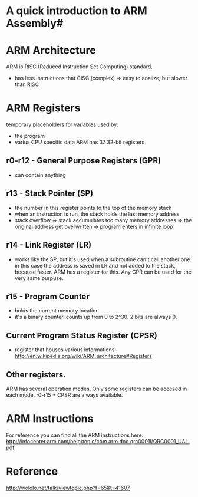 # A quick introduction to ARM Assembly#

# ARM Architecture #
ARM is RISC (Reduced Instruction Set Computing) standard.
  - has less instructions that CISC (complex) => easy to analize, but slower than RISC

# ARM Registers #
temporary placeholders for variables used by:
  - the program
  - varius CPU specific data
ARM has 37 32-bit registers

## r0-r12 - General Purpose Registers (GPR) ##
  - can contain anything

## r13 - Stack Pointer (SP) ##
  - the number in this register points to the top of the memory stack
  - when an instruction is run, the stack holds the last memory address
  - stack overflow => stack accumulates too many memory addresses
                   => the original address get overwritten
                   => program enters in infinite loop

## r14 - Link Register (LR) ##
  - works like the SP, but it's used when a subroutine can't call another one.
    in this case the address is saved in LR and not added to the stack, because faster.
    ARM has a register for this.
    Any GPR can be used for the very same purpuse.

## r15 - Program Counter ##
  - holds the current memory location
  - it's a binary counter. counts up from 0 to 2^30. 2 bits are always 0.

## Current Program Status Register (CPSR) ##
  - register that houses various informations: http://en.wikipedia.org/wiki/ARM_architecture#Registers

## Other registers. ## 
ARM has several operation modes. Only some registers can be accesed in each mode. r0-r15 + CPSR are always available.


# ARM Instructions #
For reference you can find all the ARM instructions here: http://infocenter.arm.com/help/topic/com.arm.doc.qrc0001l/QRC0001_UAL.pdf


# Reference #
http://wololo.net/talk/viewtopic.php?f=65&t=41607

